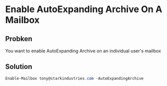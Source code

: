# Enable AutoExpanding Archive On A Mailbox

## Probken

You want to enable AutoExpanding Archive on an individual user's mailbox

## Solution

```powershell
Enable-Mailbox tony@starkindustries.com -AutoExpandingArchive
```

